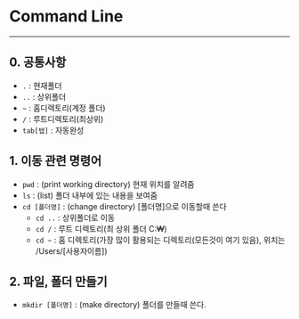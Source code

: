 # Command Line
---

## 0. 공통사항
- `.` : 현재폴더
- `..` : 상위폴더
- `~` : 홈디렉토리(계정 폴더)
- `/` : 루트디렉토리(최상위)
- `tab[탭]` : 자동완성

## 1. 이동 관련 명령어
- `pwd` : (print working directory) 현재 위치를 알려줌
- `ls` : (list) 폴더 내부에 있는 내용을 보여줌
- `cd [폴더명]` : (change directory) [폴더명]으로 이동할때 쓴다
  * `cd ..` : 상위폴더로 이동
  * `cd /` : 루트 디렉토리(최 상위 폴더 C:₩)
  * `cd ~` : 홈 디렉토리(가장 많이 활용되는 디렉토리(모든것이 여기 있음), 위치는 /Users/[사용자이름])

## 2. 파일, 폴더 만들기
- `mkdir [폴더명]` : (make directory) 폴더를 만들때 쓴다.
